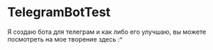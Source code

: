 # TelegramBotTest
Я создаю бота для телеграм и как либо его улучшаю, вы можете посмотреть на мое творение здесь :^
